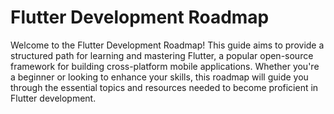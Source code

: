 # Flutter Development Roadmap

Welcome to the Flutter Development Roadmap! This guide aims to provide a structured path for learning and mastering Flutter, a popular open-source framework for building cross-platform mobile applications. Whether you're a beginner or looking to enhance your skills, this roadmap will guide you through the essential topics and resources needed to become proficient in Flutter development.
